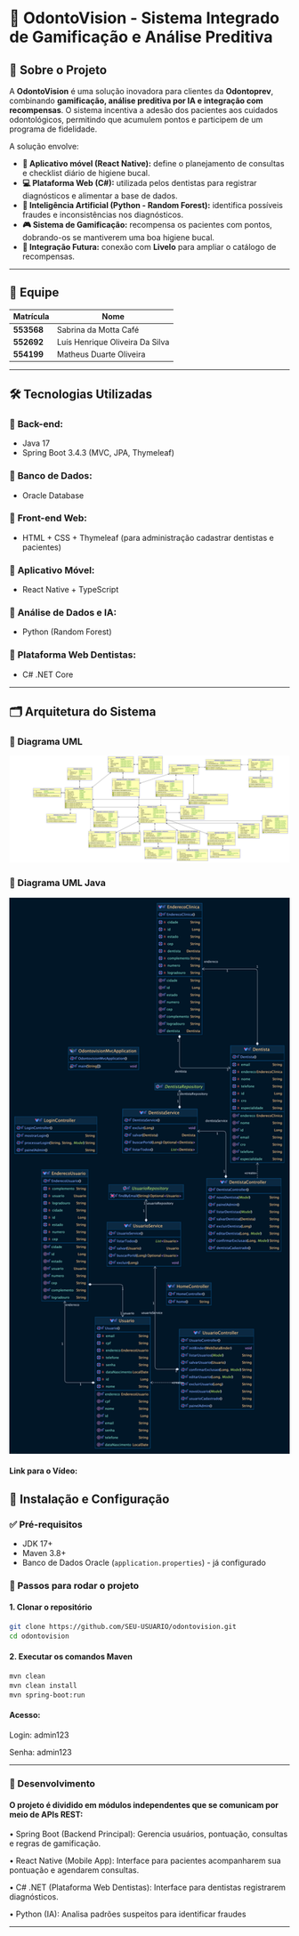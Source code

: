 # 🦷 OdontoVision - Sistema Integrado de Gamificação e Análise Preditiva

## 📌 Sobre o Projeto
A **OdontoVision** é uma solução inovadora para clientes da **Odontoprev**, combinando **gamificação, análise preditiva por IA e integração com recompensas**. O sistema incentiva a adesão dos pacientes aos cuidados odontológicos, permitindo que acumulem pontos e participem de um programa de fidelidade.

A solução envolve:
- **📱 Aplicativo móvel (React Native):** define o planejamento de consultas e checklist diário de higiene bucal.
- **💻 Plataforma Web (C#):** utilizada pelos dentistas para registrar diagnósticos e alimentar a base de dados.
- **🧠 Inteligência Artificial (Python - Random Forest):** identifica possíveis fraudes e inconsistências nos diagnósticos.
- **🎮 Sistema de Gamificação:** recompensa os pacientes com pontos, dobrando-os se mantiverem uma boa higiene bucal.
- **🔗 Integração Futura:** conexão com **Livelo** para ampliar o catálogo de recompensas.

---

## 👥 Equipe
| Matrícula  | Nome                              |
|------------|-----------------------------------|
| **553568** | Sabrina da Motta Café            |
| **552692** | Luís Henrique Oliveira Da Silva  |
| **554199** | Matheus Duarte Oliveira          |

---

## 🛠 Tecnologias Utilizadas

### 🔹 **Back-end:**
- Java 17
- Spring Boot 3.4.3 (MVC, JPA, Thymeleaf)

### 🔹 **Banco de Dados:**
- Oracle Database

### 🔹 **Front-end Web:**
- HTML + CSS + Thymeleaf (para administração cadastrar dentistas e pacientes)

### 🔹 **Aplicativo Móvel:**
- React Native + TypeScript

### 🔹 **Análise de Dados e IA:**
- Python (Random Forest)

### 🔹 **Plataforma Web Dentistas:**
- C# .NET Core

---

## 🗂 Arquitetura do Sistema
### 🔹 Diagrama UML
![img.png](img.png)

### 🔹 Diagrama UML Java
![img_1.png](img_1.png)

#### Link para o Vídeo:


## 📜 Instalação e Configuração
### ✅ Pré-requisitos
- JDK 17+
- Maven 3.8+
- Banco de Dados Oracle (`application.properties`) - já configurado

### 🔧 Passos para rodar o projeto
#### 1. Clonar o repositório
```sh
git clone https://github.com/SEU-USUARIO/odontovision.git
cd odontovision
```
#### 2. Executar os comandos Maven
```sh
mvn clean
mvn clean install
mvn spring-boot:run
```
#### Acesso:
Login: admin123

Senha: admin123

---

### 📌 Desenvolvimento

#### O projeto é dividido em módulos independentes que se comunicam por meio de APIs REST:

•	Spring Boot (Backend Principal): Gerencia usuários, pontuação, consultas e regras de gamificação.

•	React Native (Mobile App): Interface para pacientes acompanharem sua pontuação e agendarem consultas.

•	C# .NET (Plataforma Web Dentistas): Interface para dentistas registrarem diagnósticos.

•	Python (IA): Analisa padrões suspeitos para identificar fraudes

---